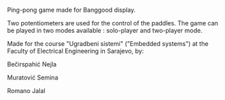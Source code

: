 Ping-pong game made for Banggood display. 

Two potentiometers are used for the control of the paddles. The game can be played in two modes available : solo-player and two-player mode. 


Made for the course "Ugradbeni sistemi" ("Embedded systems") at the Faculty of Electrical Engineering in Sarajevo, by:

Bečirspahić Nejla

Muratović Semina

Romano Jalal


